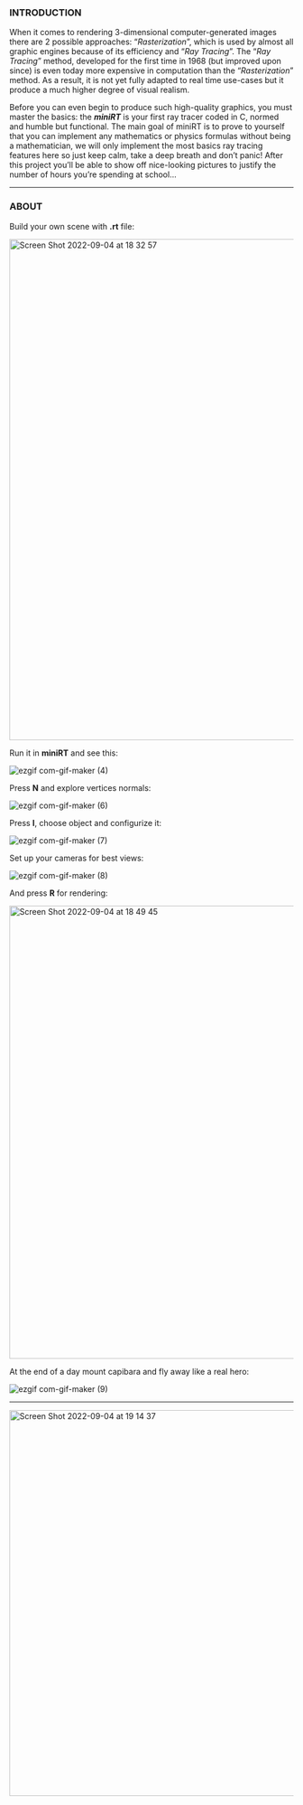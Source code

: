 ### INTRODUCTION

When it comes to rendering 3-dimensional computer-generated images there are 2 possible approaches: “*Rasterization*”, which is used by almost all graphic engines because
of its efficiency and “*Ray Tracing*”.
The “*Ray Tracing*” method, developed for the first time in 1968 (but improved upon
since) is even today more expensive in computation than the “*Rasterization*” method.
As a result, it is not yet fully adapted to real time use-cases but it produce a much higher
degree of visual realism.

Before you can even begin to produce such high-quality graphics, you must master the basics: the ***miniRT*** is your first ray tracer coded in C, normed and humble but
functional.
The main goal of miniRT is to prove to yourself that you can implement any mathematics or physics formulas without being a mathematician, we will only implement the
most basics ray tracing features here so just keep calm, take a deep breath and don’t
panic! After this project you’ll be able to show off nice-looking pictures to justify the
number of hours you’re spending at school...

---

### ABOUT

Build your own scene with **.rt** file:

<img width="887" alt="Screen Shot 2022-09-04 at 18 32 57" src="https://user-images.githubusercontent.com/89987795/188321478-23ee0d9f-6a20-4eda-b8a9-11b060240e16.png">

Run it in **miniRT** and see this:

![ezgif com-gif-maker (4)](https://user-images.githubusercontent.com/89987795/188321627-e025b107-9c4b-4ff0-8a8b-5224dee305e3.gif)

Press **N** and explore vertices normals:

![ezgif com-gif-maker (6)](https://user-images.githubusercontent.com/89987795/188321758-552d137a-f251-4ffe-ac35-224b6adfe157.gif)

Press **I**, choose object and configurize it:

![ezgif com-gif-maker (7)](https://user-images.githubusercontent.com/89987795/188321970-9fbf3a31-d45e-450f-926c-1e3ee694453e.gif)

Set up your cameras for best views:

![ezgif com-gif-maker (8)](https://user-images.githubusercontent.com/89987795/188322113-3be6fb95-f775-4763-b5f3-52b882b430f5.gif)

And press **R** for rendering:

<img width="802" alt="Screen Shot 2022-09-04 at 18 49 45" src="https://user-images.githubusercontent.com/89987795/188322194-a10ed053-b166-4dbc-80b8-5dafe5401d8a.png">

At the end of a day mount capibara and fly away like a real hero:

![ezgif com-gif-maker (9)](https://user-images.githubusercontent.com/89987795/188322316-5d426347-3529-4338-a922-f79d2d0af565.gif)

---

<img width="683" alt="Screen Shot 2022-09-04 at 19 14 37" src="https://user-images.githubusercontent.com/89987795/188323078-03ab1497-aa1a-445e-b79e-fb4b3d21ff06.png">
